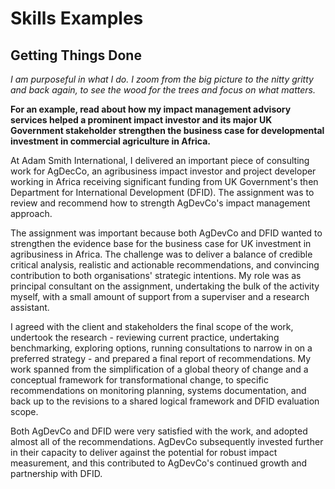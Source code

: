 # Skills Examples

## Getting Things Done

_I am purposeful in what I do. I zoom from the big picture to the nitty gritty and back again, to see the wood for the trees and focus on what matters._

**For an example, read about how my impact management advisory services helped a prominent impact investor and its major UK Government stakeholder strengthen the business case for developmental investment in commercial agriculture in Africa.**

At Adam Smith International, I delivered an important piece of consulting work for AgDecCo, an agribusiness impact investor and project developer working in Africa receiving significant funding from UK Government's then Department for International Development (DFID). The assignment was to review and recommend how to strength AgDevCo's impact management approach.

The assignment was important because both AgDevCo and DFID wanted to strengthen the evidence base for the business case for UK investment in agribusiness in Africa. The challenge was to deliver a balance of credible critical analysis, realistic and actionable recommendations, and convincing contribution to both organisations' strategic intentions. My role was as principal consultant on the assignment, undertaking the bulk of the activity myself, with a small amount of support from a superviser and a research assistant.

I agreed with the client and stakeholders the final scope of the work, undertook the research - reviewing current practice, undertaking benchmarking, exploring options, running consultations to narrow in on a preferred strategy - and prepared a final report of recommendations. My work spanned from the simplification of a global theory of change and a conceptual framework for transformational change, to specific recommendations on monitoring planning, systems documentation, and back up to the revisions to a shared logical framework and DFID evaluation scope.

Both AgDevCo and DFID were very satisfied with the work, and adopted almost all of the recommendations. AgDevCo subsequently invested further in their capacity to deliver against the potential for robust impact measurement, and this contributed to AgDevCo's continued growth and partnership with DFID. 

